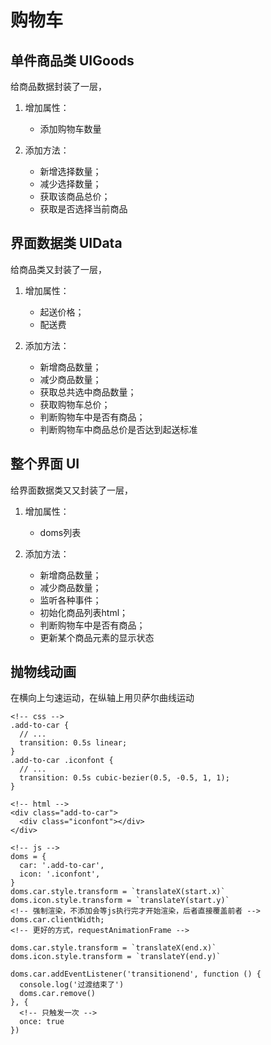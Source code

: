 # 购物车

## 单件商品类 UIGoods

给商品数据封装了一层，

1. 增加属性：
    + 添加购物车数量

2. 添加方法：
    + 新增选择数量；
    + 减少选择数量；
    + 获取该商品总价；
    + 获取是否选择当前商品

## 界面数据类 UIData

给商品类又封装了一层，

1. 增加属性：
    + 起送价格；
    + 配送费

2. 添加方法：
    + 新增商品数量；
    + 减少商品数量；
    + 获取总共选中商品数量；
    + 获取购物车总价；
    + 判断购物车中是否有商品；
    + 判断购物车中商品总价是否达到起送标准


## 整个界面 UI

给界面数据类又又封装了一层，

1. 增加属性：
    + doms列表

2. 添加方法：
    + 新增商品数量；
    + 减少商品数量；
    + 监听各种事件；
    + 初始化商品列表html；
    + 判断购物车中是否有商品；
    + 更新某个商品元素的显示状态



## 抛物线动画

在横向上匀速运动，在纵轴上用贝萨尔曲线运动

```
<!-- css -->
.add-to-car {
  // ...
  transition: 0.5s linear;
}
.add-to-car .iconfont {
  // ...
  transition: 0.5s cubic-bezier(0.5, -0.5, 1, 1);
}
```

```
<!-- html -->
<div class="add-to-car">
  <div class="iconfont"></div>
</div>
```

```
<!-- js -->
doms = {
  car: '.add-to-car',
  icon: '.iconfont',
}
doms.car.style.transform = `translateX(start.x)`
doms.icon.style.transform = `translateY(start.y)`
<!-- 强制渲染，不添加会等js执行完才开始渲染，后者直接覆盖前者 -->
doms.car.clientWidth;
<!-- 更好的方式，requestAnimationFrame -->

doms.car.style.transform = `translateX(end.x)`
doms.icon.style.transform = `translateY(end.y)`

doms.car.addEventListener('transitionend', function () {
  console.log('过渡结束了')
  doms.car.remove()
}, {
  <!-- 只触发一次 -->
  once: true
})
```